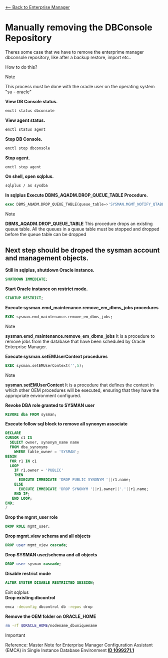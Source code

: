 [<-- Back to Enterprise Manager](https://github.com/mtemporim/Databases/tree/main/Oracle/11g/EM)  


# Manually removing the DBConsole Repository

Theres some case that we have to remove the enterprime manager dbconsole repository, like after a backup restore, import etc..  

How to do this? 

>[!NOTE]
>
>This process must be done with the oracle user on the operating system "su - oracle"
 

**View DB Console status.**
```bash
emctl status dbconsole
```
**View agent status.**
```bash
emctl status agent
```
**Stop DB Console.**
```bash
emctl stop dbconsole
```
**Stop agent.**
```bash
emctl stop agent
```
**On shell, open sqlplus.**
```bash
sqlplus / as sysdba 
```
**In sqlplus Execute DBMS_AQADM.DROP_QUEUE_TABLE Procedure.**
```sql
exec DBMS_AQADM.DROP_QUEUE_TABLE(queue_table=>'SYSMAN.MGMT_NOTIFY_QTABLE',force=>TRUE);
```
>[!NOTE]
>
>**DBMS_AQADM.DROP_QUEUE_TABLE** This procedure drops an existing queue table. All the queues in a queue table must be stopped and dropped before the queue table can be dropped

## Next step should be droped the sysman account and management objects.
**Still in **sqlplus**, shutdown Oracle instance.** 
```sql
SHUTDOWN IMMEDIATE;
```
**Start Oracle instance on restrict mode.** 
```sql
STARTUP RESTRICT;
```
**Execute sysman.emd_maintenance.remove_em_dbms_jobs procedures**
```sql
EXEC sysman.emd_maintenance.remove_em_dbms_jobs;
```
>[!NOTE]
>
>**sysman.emd_maintenance.remove_em_dbms_jobs** It is a procedure to remove jobs from the database that have been scheduled by Oracle Enterprise Manager.

**Execute sysman.setEMUserContext procedures**
```sql
EXEC sysman.setEMUserContext('',5);
```
>[!NOTE]
>
>**sysman.setEMUserContext** It is a procedure that defines the context in which other OEM procedures will be executed, ensuring that they have the appropriate environment configured.

**Revoke DBA role granted to SYSMAN user**
```sql 
REVOKE dba FROM sysman;
```
**Execute follow sql block to remove all synonym associate**
```sql
DECLARE
CURSOR c1 IS
  SELECT owner, synonym_name name
  FROM dba_synonyms
    WHERE table_owner = 'SYSMAN';
BEGIN
  FOR r1 IN c1
  LOOP
    IF r1.owner = 'PUBLIC' 
    THEN
      EXECUTE IMMEDIATE 'DROP PUBLIC SYNONYM '||r1.name;
    ELSE
      EXECUTE IMMEDIATE 'DROP SYNONYM '||r1.owner||'.'||r1.name;
    END IF;
   END LOOP;
END;
/
```
**Drop the mgmt_user role**
```sql
DROP ROLE mgmt_user;
```

**Drop mgmt_view schema and all objects**
```sql
DROP user mgmt_view cascade;
```
**Drop SYSMAN user/schema and all objects**
```sql
DROP user sysman cascade;
```
**Disable restrict mode**
```sql  
ALTER SYSTEM DISABLE RESTRICTED SESSION;
```
Exit sqlplus  
**Drop existing dbcontrol**
```bash
emca -deconfig dbcontrol db -repos drop
```
**Remove the OEM folder on ORACLE_HOME**
```bash
rm -rf $ORACLE_HOME/nodename_dbuniquename
```
>[!IMPORTANT]
>
>Reference:
>Master Note for Enterprise Manager Configuration Assistant (EMCA) in Single Instance Database Environment [**ID 1099271.1**](https://support.oracle.com/epmos/faces/DocumentDisplay?id=1099271.1)